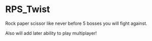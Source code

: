 # RPS_Twist
Rock paper scissor like never before
5 bosses you will fight against. 

Also will add later ability to play multiplayer!
